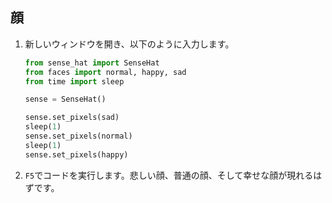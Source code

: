 ## 顔

1. 新しいウィンドウを開き、以下のように入力します。
    
    ```python
    from sense_hat import SenseHat
    from faces import normal, happy, sad
    from time import sleep
    
    sense = SenseHat()
    
    sense.set_pixels(sad)
    sleep(1)
    sense.set_pixels(normal)
    sleep(1)
    sense.set_pixels(happy)
    ```

2. `F5`でコードを実行します。悲しい顔、普通の顔、そして幸せな顔が現れるはずです。
